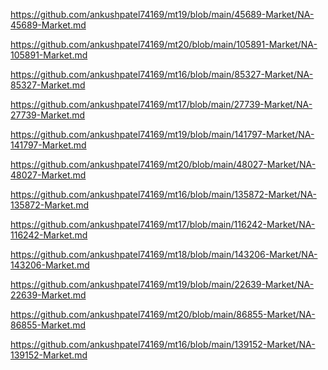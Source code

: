 <p><a href="https://github.com/ankushpatel74169/mt19/blob/main/45689-Market/NA-45689-Market.md">https://github.com/ankushpatel74169/mt19/blob/main/45689-Market/NA-45689-Market.md</a></p><p><a href="https://github.com/ankushpatel74169/mt20/blob/main/105891-Market/NA-105891-Market.md">https://github.com/ankushpatel74169/mt20/blob/main/105891-Market/NA-105891-Market.md</a></p><p><a href="https://github.com/ankushpatel74169/mt16/blob/main/85327-Market/NA-85327-Market.md">https://github.com/ankushpatel74169/mt16/blob/main/85327-Market/NA-85327-Market.md</a></p><p><a href="https://github.com/ankushpatel74169/mt17/blob/main/27739-Market/NA-27739-Market.md">https://github.com/ankushpatel74169/mt17/blob/main/27739-Market/NA-27739-Market.md</a></p><p><a href="https://github.com/ankushpatel74169/mt19/blob/main/141797-Market/NA-141797-Market.md">https://github.com/ankushpatel74169/mt19/blob/main/141797-Market/NA-141797-Market.md</a></p><p><a href="https://github.com/ankushpatel74169/mt20/blob/main/48027-Market/NA-48027-Market.md">https://github.com/ankushpatel74169/mt20/blob/main/48027-Market/NA-48027-Market.md</a></p><p><a href="https://github.com/ankushpatel74169/mt16/blob/main/135872-Market/NA-135872-Market.md">https://github.com/ankushpatel74169/mt16/blob/main/135872-Market/NA-135872-Market.md</a></p><p><a href="https://github.com/ankushpatel74169/mt17/blob/main/116242-Market/NA-116242-Market.md">https://github.com/ankushpatel74169/mt17/blob/main/116242-Market/NA-116242-Market.md</a></p><p><a href="https://github.com/ankushpatel74169/mt18/blob/main/143206-Market/NA-143206-Market.md">https://github.com/ankushpatel74169/mt18/blob/main/143206-Market/NA-143206-Market.md</a></p><p><a href="https://github.com/ankushpatel74169/mt19/blob/main/22639-Market/NA-22639-Market.md">https://github.com/ankushpatel74169/mt19/blob/main/22639-Market/NA-22639-Market.md</a></p><p><a href="https://github.com/ankushpatel74169/mt20/blob/main/86855-Market/NA-86855-Market.md">https://github.com/ankushpatel74169/mt20/blob/main/86855-Market/NA-86855-Market.md</a></p><p><a href="https://github.com/ankushpatel74169/mt16/blob/main/139152-Market/NA-139152-Market.md">https://github.com/ankushpatel74169/mt16/blob/main/139152-Market/NA-139152-Market.md</a></p>

